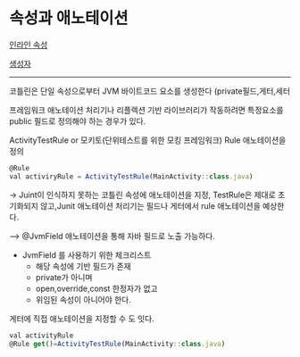 # 속성과 애노테이션

[인라인 속성](%E1%84%89%E1%85%A9%E1%86%A8%E1%84%89%E1%85%A5%E1%86%BC%E1%84%80%E1%85%AA%20%E1%84%8B%E1%85%A2%E1%84%82%E1%85%A9%E1%84%90%E1%85%A6%E1%84%8B%E1%85%B5%E1%84%89%E1%85%A7%E1%86%AB%20662773bbc9354257b084a304388cb71c/%E1%84%8B%E1%85%B5%E1%86%AB%E1%84%85%E1%85%A1%E1%84%8B%E1%85%B5%E1%86%AB%20%E1%84%89%E1%85%A9%E1%86%A8%E1%84%89%E1%85%A5%E1%86%BC%20d7e0c524925a432da1d07656a604dfda.md)

[생성자](%E1%84%89%E1%85%A9%E1%86%A8%E1%84%89%E1%85%A5%E1%86%BC%E1%84%80%E1%85%AA%20%E1%84%8B%E1%85%A2%E1%84%82%E1%85%A9%E1%84%90%E1%85%A6%E1%84%8B%E1%85%B5%E1%84%89%E1%85%A7%E1%86%AB%20662773bbc9354257b084a304388cb71c/%E1%84%89%E1%85%A2%E1%86%BC%E1%84%89%E1%85%A5%E1%86%BC%E1%84%8C%E1%85%A1%205828db353b5642cdb9c29c002cd209d8.md)

---

코틀린은 단일 속성으로부터 JVM 바이트코드 요소를 생성한다 (private필드,게터,세터

프레임워크 애노테이션 처리기나 리플렉션 기반 라이브러리가 작동하려면 특정요소를 public 필드로 정의해야 하는 경우가 있다.

ActivityTestRule or 모키토(단위테스트를 위한 모킹 프레임워크) Rule 애노테이션을 정의

```jsx
@Rule
val activiryRule = ActivityTestRule(MainActivity::class.java)
```

→ Juint이 인식하지 못하는 코틀린 속성에 애노테이션을 지정, TestRule은 제대로 초기화되지 않고,Junit 애노테이션 처리기는 필드나 게터에서 rule 애노테이션을 예상한다.

—> @JvmField 애노테이션을 통해 자바 필드로 노출 가능하다.

- JvmField 를 사용하기 위한 체크리스트
    - 해당 속성에 기반 필드가 존재
    - private가 아니며
    - open,override,const 한정자가 없고
    - 위임된 속성이 아니어야 한다.

게터에 직접 애노테이션을 지정할 수 도 잇다.

```jsx
val activityRule
@Rule get()=ActivityTestRule(MainActivity::class.java)
```